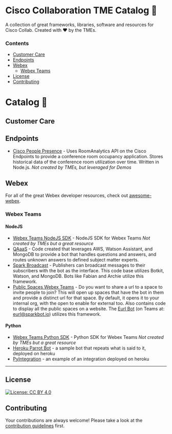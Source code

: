 # Cisco Collaboration TME Catalog 📖
A collection of great frameworks, libraries, software and resources for Cisco Collab. 
Created with ♥️ by the TMEs.

### Contents

- [Customer Care](#customer-care)
- [Endpoints](#endpoints)
- [Webex](#webex)
    - [Webex Teams](#webex-teams)
- [License](#license)
- [Contributing](#contributing)

# Catalog 📖

## Customer Care
## Endpoints
- [Cisco People Presence](https://github.com/tloyau/cisco-people-presence) - Uses RoomAnalytics API on the Cisco Endpoints to provide a conference room occupancy application. Stores historical data of the conference room utilization over time. Written in Node.js. *Not created by TMEs, but leveraged for Demos*
    
## Webex
For all of the great Webex developer resources, check out [awesome-webex](https://github.com/CiscoDevNet/awesome-webex).

### Webex Teams
#### NodeJS
- [Webex Teams NodeJS SDK](https://www.github.com/webex/spark-js-sdk) - NodeJS SDK for Webex Teams *Not created by TMEs but a great resource*
- [QAaaS](https://github.com/2Koush/qaaas) - Code created that leverages AWS, Watson Assistant, and MongoDB to provide a bot that handles questions and answers, and routes unknown answers to defined subject matter experts.
- [Spark Broadcast](https://github.com/2Koush/spark-broadcast) - Publishers can broadcast messages to their subscribers with the bot as the interface. This code base utilizes Botkit, Watson, and MongoDB. Bots like Fabian and Archie utilize this framework.
- [Public Spaces Webex Teams](https://github.com/birdietiger/publicspaces-webexteams) - Do you want to share a url to a space to invite people to join? This will open up spaces that have the bot in them and provide a distinct url for that space. By default, it opens it to your internal org, with the open to enable for external too. Also contains code to display all the public spaces on a website. The [Eurl Bot](http://eurl.io) (on Teams at: eurl@sparkbot.io) utilizes this framework.

#### Python
- [Webex Teams Python SDK](https://github.com/CiscoDevNet/webexteamssdk) - Python SDK for Webex Teams *Not created by TMEs but a great resource*
- [Heroku Parrot Bot](https://github.com/lorashley/heroku_parrot) - a sample bot that repeats what is said to it, deployed on heroku
- [PyIntegration](https://github.com/CiscoCollabTME/pyIntegration) - an example of an integration deployed on heroku

---

## License
[![License: CC BY 4.0](https://img.shields.io/badge/License-CC%20BY%204.0-lightgrey.svg)](https://creativecommons.org/licenses/by/4.0/)

## Contributing
Your contributions are always welcome! Please take a look at the [contribution guidelines](https://github.com/CiscoCollabTME/catalog/blob/master/CONTRIBUTING.md) first.
